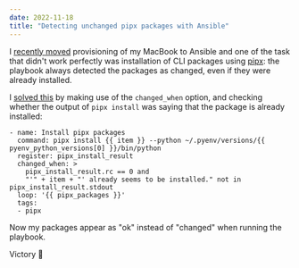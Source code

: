 ```yaml
---
date: 2022-11-18
title: "Detecting unchanged pipx packages with Ansible"
---
```


I [recently moved](/tils/provisioning-my-mac-with-ansible/) provisioning of my MacBook to Ansible and one of the task that didn't work perfectly was installation of CLI packages using [pipx](https://pypa.github.io/pipx/): the playbook always detected the packages as changed, even if they were already installed.

I [solved this](https://github.com/browniebroke/mac-ansible/commit/3c24278079defbc11d63241edabd5b43378f891d) by making use of the `changed_when` option, and checking whether the output of `pipx install` was saying that the package is already installed:

```yaml{3-6}
- name: Install pipx packages
  command: pipx install {{ item }} --python ~/.pyenv/versions/{{ pyenv_python_versions[0] }}/bin/python
  register: pipx_install_result
  changed_when: >
    pipx_install_result.rc == 0 and
    "'" + item + "' already seems to be installed." not in pipx_install_result.stdout
  loop: '{{ pipx_packages }}'
  tags:
  - pipx
```

Now my packages appear as "ok" instead of "changed" when running the playbook.

Victory 🎉
